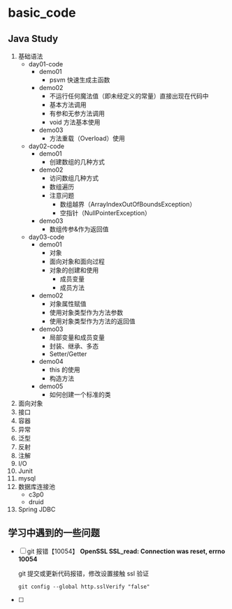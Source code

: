 # basic_code
## Java Study

1. 基础语法
   - day01-code
     - demo01
       - psvm 快速生成主函数
     - demo02
       - 不运行任何魔法值（即未经定义的常量）直接出现在代码中
       - 基本方法调用
       - 有参和无参方法调用
       - void 方法基本使用
     - demo03
       - 方法重载（Overload）使用
   - day02-code
     - demo01
       - 创建数组的几种方式
     - demo02
       - 访问数组几种方式
       - 数组遍历
       - 注意问题
         - 数组越界（ArrayIndexOutOfBoundsException）
         - 空指针（NullPointerException）
     - demo03
       - 数组传参&作为返回值
   - day03-code
     - demo01
       - 对象
       - 面向对象和面向过程
       - 对象的创建和使用
         - 成员变量
         - 成员方法
     - demo02
       - 对象属性赋值
       - 使用对象类型作为方法参数
       - 使用对象类型作为方法的返回值
     - demo03
       - 局部变量和成员变量
       - 封装、继承、多态
       - Setter/Getter
     - demo04
       - this 的使用
       - 构造方法
     - demo05
       - 如何创建一个标准的类
2. 面向对象
3. 接口
4. 容器
5. 异常
6. 泛型
7. 反射
8. 注解
9. I/O
10. Junit
11. mysql
12. 数据库连接池
    - c3p0
    - druid
13. Spring JDBC

## 学习中遇到的一些问题

- [ ] git 报错【10054】 **OpenSSL SSL_read: Connection was reset, errno 10054**

  git 提交或更新代码报错，修改设置接触 ssl 验证

  ```shell
  git config --global http.sslVerify "false"
  ```

- [ ] 